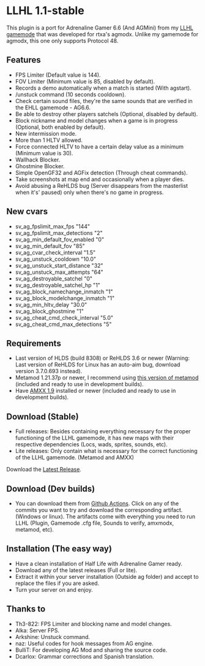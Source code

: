 # LLHL 1.1-stable
This plugin is a port for Adrenaline Gamer 6.6 (And AGMini) from my [LLHL gamemode](https://github.com/rtxa/agmodx/blob/master/valve/addons/amxmodx/scripting/agmodx_llhl.sma) that was developed for rtxa's agmodx.
Unlike my gamemode for agmodx, this one only supports Protocol 48.

## Features
- FPS Limiter (Default value is 144).
- FOV Limiter (Minimum value is 85, disabled by default).
- Records a demo automatically when a match is started (With agstart).
- /unstuck command (10 seconds cooldown).
- Check certain sound files, they're the same sounds that are verified in the EHLL gamemode - AG6.6.
- Be able to destroy other players satchels (Optional, disabled by default).
- Block nickname and model changes when a game is in progress (Optional, both enabled by default).
- New intermission mode.
- More than 1 HLTV allowed.
- Force connected HLTV to have a certain delay value as a minimum (Minimum value is 30).
- Wallhack Blocker.
- Ghostmine Blocker.
- Simple OpenGF32 and AGFix detection (Through cheat commands).
- Take screenshots at map end and occasionally when a player dies.
- Avoid abusing a ReHLDS bug (Server disappears from the masterlist when it's' paused) only when there's no game in progress.

## New cvars
- sv_ag_fpslimit_max_fps "144"
- sv_ag_fpslimit_max_detections "2"
- sv_ag_min_default_fov_enabled "0"
- sv_ag_min_default_fov "85"
- sv_ag_cvar_check_interval "1.5"
- sv_ag_unstuck_cooldown "10.0"
- sv_ag_unstuck_start_distance "32"
- sv_ag_unstuck_max_attempts "64"
- sv_ag_destroyable_satchel "0"
- sv_ag_destroyable_satchel_hp "1"
- sv_ag_block_namechange_inmatch "1"
- sv_ag_block_modelchange_inmatch "1"
- sv_ag_min_hltv_delay "30.0"
- sv_ag_block_ghostmine "1"
- sv_ag_cheat_cmd_check_interval "5.0"
- sv_ag_cheat_cmd_max_detections "5"

## Requirements
- Last version of HLDS (build 8308) or ReHLDS 3.6 or newer (Warning: Last version of ReHLDS for Linux has an auto-aim bug, download version 3.7.0.693 instead).
- Metamod 1.21.37p or newer, I recommend using [this version of metamod](https://github.com/Solokiller/Metamod-P-CMake/releases/tag/v1.21p39) (included and ready to use in development builds).
- Have [AMXX 1.9](https://www.amxmodx.org/downloads-new.php) installed or newer (included and ready to use in development builds).

## Download (Stable)
- Full releases: Besides containing everything necessary for the proper functioning of the LLHL gamemode, it has new maps with their respective dependencies (Locs, wads, sprites, sounds, etc).
- Lite releases: Only contain what is necessary for the correct functioning of the LLHL gamemode. (Metamod and AMXX)

Download the [Latest Release](https://github.com/FlyingCat-X/llhl/releases/).

## Download (Dev builds)
- You can download them from [Github Actions](https://github.com/FlyingCat-X/llhl/actions). Click on any of the commits you want to try and download the corresponding artifact. (Windows or linux). The artifacts come with everything you need to run LLHL (Plugin, Gamemode .cfg file, Sounds to verify, amxmodx, metamod, etc).

## Installation (The easy way)
- Have a clean installation of Half Life with Adrenaline Gamer ready.
- Download any of the latest releases (Full or lite).
- Extract it within your server installation (Outside ag folder) and accept to replace the files if you are asked.
- Turn your server on and enjoy.

## Thanks to
- Th3-822: FPS Limiter and blocking name and model changes.
- Alka: Server FPS.
- Arkshine: Unstuck command.
- naz: Useful codes for hook messages from AG engine.
- BulliT: For developing AG Mod and sharing the source code.
- Dcarlox: Grammar corrections and Spanish translation.
